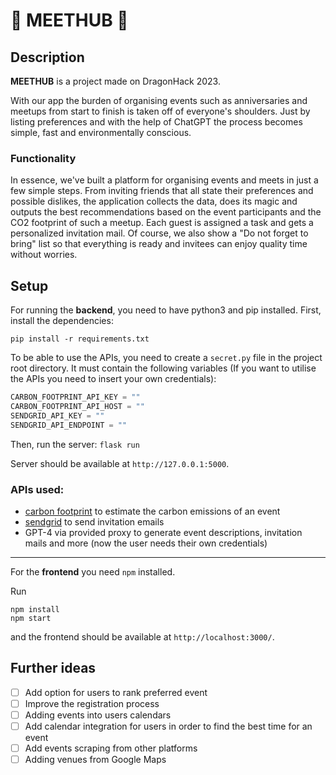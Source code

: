 # 🎉 MEETHUB 🎉

## Description

**MEETHUB** is a project made on DragonHack 2023.

With our app the burden of organising events such as anniversaries and meetups from start to finish is taken off 
of everyone's shoulders. Just by listing preferences and with the help of ChatGPT the process becomes simple, 
fast and environmentally conscious.

### Functionality

In essence, we've built a platform for organising events and meets in just a few simple steps.
From inviting friends that all state their preferences and possible dislikes, the application collects the data, does its magic and outputs the best recommendations based on the event participants and the CO2 footprint of such a meetup.
Each guest is assigned a task and gets a personalized invitation mail. Of course, we also show a "Do not forget to bring" list so that everything is ready and invitees can enjoy quality time without worries.

## Setup

For running the **backend**, you need to have python3 and pip installed.
First, install the dependencies:

```pip install -r requirements.txt```

To be able to use the APIs, you need to create a `secret.py` file in the project root directory. 
It must contain the following variables 
(If you want to utilise the APIs you need to insert your own credentials):

```python
CARBON_FOOTPRINT_API_KEY = ""
CARBON_FOOTPRINT_API_HOST = ""
SENDGRID_API_KEY = ""
SENDGRID_API_ENDPOINT = ""
```

Then, run the server:
```flask run```

Server should be available at `http://127.0.0.1:5000`.

### APIs used:

- [carbon footprint](https://rapidapi.com/carbonandmore-carbonandmore-default/api/carbonfootprint1/details) to estimate the carbon emissions of an event
- [sendgrid](https://sendgrid.com/) to send invitation emails
- GPT-4 via provided proxy to generate event descriptions, invitation mails and more (now the user needs their own credentials)

<hr>

For the **frontend** you need `npm` installed.

Run

```
npm install
npm start
```

and the frontend should be available at `http://localhost:3000/`.

## Further ideas

- [ ] Add option for users to rank preferred event
- [ ] Improve the registration process
- [ ] Adding events into users calendars
- [ ] Add calendar integration for users in order to find the best time for an event
- [ ] Add events scraping from other platforms
- [ ] Adding venues from Google Maps